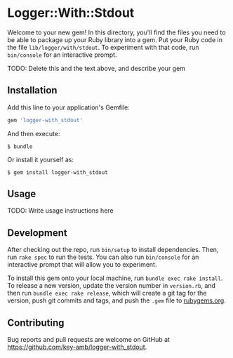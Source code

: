 # Logger::With::Stdout

Welcome to your new gem! In this directory, you'll find the files you need to be able to package up your Ruby library into a gem. Put your Ruby code in the file `lib/logger/with/stdout`. To experiment with that code, run `bin/console` for an interactive prompt.

TODO: Delete this and the text above, and describe your gem

## Installation

Add this line to your application's Gemfile:

```ruby
gem 'logger-with_stdout'
```

And then execute:

    $ bundle

Or install it yourself as:

    $ gem install logger-with_stdout

## Usage

TODO: Write usage instructions here

## Development

After checking out the repo, run `bin/setup` to install dependencies. Then, run `rake spec` to run the tests. You can also run `bin/console` for an interactive prompt that will allow you to experiment.

To install this gem onto your local machine, run `bundle exec rake install`. To release a new version, update the version number in `version.rb`, and then run `bundle exec rake release`, which will create a git tag for the version, push git commits and tags, and push the `.gem` file to [rubygems.org](https://rubygems.org).

## Contributing

Bug reports and pull requests are welcome on GitHub at https://github.com/key-amb/logger-with_stdout.

